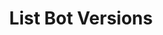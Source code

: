 ---
title: List Bot Versions
excerpt: List Versions for a Bot
api:
  file: botpress-api.json
  operationId: listBotVersions
deprecated: false
hidden: false
metadata:
  title: ''
  description: ''
  robots: index
next:
  description: ''
---